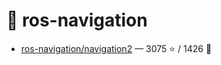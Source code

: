 # 👤 ros-navigation

- [ros-navigation/navigation2](https://github.com/ros-navigation/navigation2) — 3075 ⭐️ / 1426 🍴
